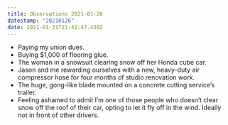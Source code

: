 ```yaml
---
title: Observations 2021-01-26
datestamp: "20210126"
date: 2021-01-31T21:42:47.430Z
---
```

- Paying my union dues.
- Buying $1,000 of flooring glue.
- The woman in a snowsuit clearing snow off her Honda cube car.
- Jason and me rewarding ourselves with a new, heavy-duty air compressor hose for four months of studio renovation work.
- The huge, gong-like blade mounted on a concrete cutting service’s trailer.
- Feeling ashamed to admit I’m one of those people who doesn’t clear snow off the roof of their car, opting to let it fly off in the wind. Ideally not in front of other drivers.